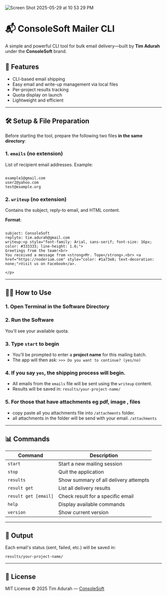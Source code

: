 
![Screen Shot 2025-05-29 at 10 53 29 PM](https://github.com/user-attachments/assets/9934daf8-1900-4fd8-917a-f3caa10c2acc)


# 📬 ConsoleSoft Mailer CLI

A simple and powerful CLI tool for bulk email delivery—built by **Tim Adurah** under the **ConsoleSoft** brand.

## 🚀 Features

- CLI-based email shipping
- Easy email and write-up management via local files
- Per-project results tracking
- Quota display on launch
- Lightweight and efficient

---

## 🛠️ Setup & File Preparation

Before starting the tool, prepare the following two files **in the same directory**:

### 1. `emails` (no extension)
List of recipient email addresses. Example:

```

example1@gmail.com
user2@yahoo.com
test@example.org

```

### 2. `writeup` (no extension)
Contains the subject, reply-to email, and HTML content.

**Format**:
```

subject: ConsoleSoft
replyto: tim.adurah@gmail.com
writeup:<p style="font-family: Arial, sans-serif; font-size: 16px; color: #333333; line-height: 1.6;">
Greetings from the team!<br>
You received a message from <strong>Mr. Tope</strong>.<br> <a href="https://noderium.com" style="color: #1a73e8; text-decoration: none;">Visit us on Facebook</a>.

</p>
```

---

## 🧑‍💻 How to Use

### 1. Open Terminal in the Software Directory

### 2. Run the Software

You'll see your available quota.

### 3. Type `start` to begin

* You'll be prompted to enter a **project name** for this mailing batch.
* The app will then ask:
  `>>> Do you want to continue? (yes/no)`

### 4. If you say `yes`, the shipping process will begin.

* All emails from the `emails` file will be sent using the `writeup` content.
* Results will be saved in:
  `results/your-project-name/`

### 5. For those that have attachments eg pdf, image , files

* copy paste all you attachments file into `/attachments` folder.
* all attachments in the folder will be send with your email.
  `/attachments`

---

## 📊 Commands

| Command              | Description                           |
| -------------------- | ------------------------------------- |
| `start`              | Start a new mailing session           |
| `stop`               | Quit the application                  |
| `results`            | Show summary of all delivery attempts |
| `result get`         | List all delivery results             |
| `result get [email]` | Check result for a specific email     |
| `help`               | Display available commands            |
| `version`            | Show current version                  |

---

## 📂 Output

Each email's status (sent, failed, etc.) will be saved in:

```
results/your-project-name/
```

---

## 🧾 License

MIT License
© 2025 Tim Adurah — [ConsoleSoft](https://t.me/consolesoft)
